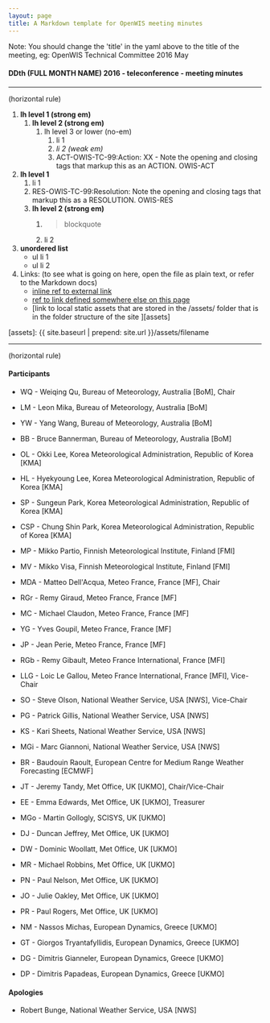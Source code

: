 ```yaml
---
layout: page
title: A Markdown template for OpenWIS meeting minutes
---
```


Note: You should change the 'title' in the yaml above to the title of the meeting, eg:
OpenWIS Technical Committee 2016 May

#### DDth (FULL MONTH NAME) 2016 - teleconference - meeting minutes

---
(horizontal rule)

1. **lh level 1 (strong em)**
	1. **lh level 2 (strong em)**
		1. lh level 3 or lower (no-em)
			1. li 1
			2. _li 2 (weak em)_
			3. ACT-OWIS-TC-99:Action: XX - Note the opening and closing tags that markup this as an ACTION. OWIS-ACT
2. **lh level 1**
	1. li 1
	2. RES-OWIS-TC-99:Resolution: Note the opening and closing tags that markup this as a RESOLUTION. OWIS-RES
	3. **lh level 2 (strong em)**
		1. > blockquote
		2. li 2
3. **unordered list**
	- ul li 1
	- ul li 2
4. Links: (to see what is going on here, open the file as plain text, or refer to the Markdown docs)
	- [inline ref to external link](http://www.example.com)
	- [ref to link defined somewhere else on this page][L1]
	- [link to local static assets that are stored in the /assets/ folder that is in the folder structure of the site ][assets]

[L1]: http://www.example.com
[assets]: {{ site.baseurl | prepend: site.url }}/assets/filename


---
(horizontal rule)

#### Participants

- WQ - Weiqing Qu, Bureau of Meteorology, Australia [BoM], Chair
- LM - Leon Mika, Bureau of Meteorology, Australia [BoM]
- YW - Yang Wang, Bureau of Meteorology, Australia [BoM]
- BB - Bruce Bannerman, Bureau of Meteorology, Australia [BoM]

- OL - Okki Lee, Korea Meteorological Administration, Republic of Korea [KMA]
- HL - Hyekyoung Lee, Korea Meteorological Administration, Republic of Korea [KMA]
- SP - Sungeun Park, Korea Meteorological Administration, Republic of Korea [KMA]
- CSP - Chung Shin Park, Korea Meteorological Administration, Republic of Korea [KMA]

- MP - Mikko Partio, Finnish Meteorological Institute, Finland [FMI]
- MV - Mikko Visa, Finnish Meteorological Institute, Finland [FMI]

- MDA - Matteo Dell'Acqua, Meteo France, France [MF], Chair
- RGr - Remy Giraud, Meteo France, France [MF]
- MC - Michael Claudon, Meteo France, France [MF]
- YG - Yves Goupil, Meteo France, France [MF]
- JP - Jean Perie, Meteo France, France [MF]

- RGb - Remy Gibault, Meteo France International, France [MFI]
- LLG - Loic Le Gallou, Meteo France International, France [MFI], Vice-Chair

- SO - Steve Olson, National Weather Service, USA [NWS], Vice-Chair
- PG - Patrick Gillis, National Weather Service, USA [NWS]
- KS - Kari Sheets, National Weather Service, USA [NWS]
- MGi - Marc Giannoni, National Weather Service, USA [NWS]

- BR - Baudouin Raoult, European Centre for Medium Range Weather Forecasting [ECMWF]

- JT - Jeremy Tandy, Met Office, UK [UKMO], Chair/Vice-Chair
- EE - Emma Edwards, Met Office, UK [UKMO], Treasurer
- MGo - Martin Gollogly, SCISYS, UK [UKMO]
- DJ - Duncan Jeffrey, Met Office, UK [UKMO]
- DW - Dominic Woollatt, Met Office, UK [UKMO]
- MR - Michael Robbins, Met Office, UK [UKMO]
- PN - Paul Nelson, Met Office, UK [UKMO]
- JO - Julie Oakley, Met Office, UK [UKMO]
- PR - Paul Rogers, Met Office, UK [UKMO]

- NM - Nassos Michas, European Dynamics, Greece [UKMO]
- GT - Giorgos Tryantafyllidis, European Dynamics, Greece [UKMO]
- DG - Dimitris Gianneler, European Dynamics, Greece [UKMO]
- DP - Dimitris Papadeas, European Dynamics, Greece [UKMO]

#### Apologies
- Robert Bunge, National Weather Service, USA [NWS]
